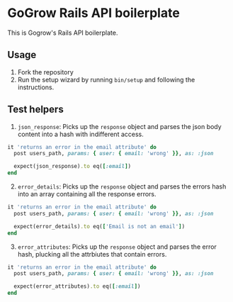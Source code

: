 # GoGrow Rails API boilerplate

This is Gogrow's Rails API boilerplate.

## Usage

1. Fork the repository
2. Run the setup wizard by running `bin/setup` and following the instructions.

## Test helpers

1. `json_response`: Picks up the `response` object and parses the json body content into a hash with indifferent access.

```ruby
it 'returns an error in the email attribute' do
  post users_path, params: { user: { email: 'wrong' }}, as: :json

  expect(json_response).to eq([:email])
end
```

2. `error_details`: Picks up the `response` object and parses the errors hash into an array containing all the response errors.

```ruby
it 'returns an error in the email attribute' do
  post users_path, params: { user: { email: 'wrong' }}, as: :json

  expect(error_details).to eq(['Email is not an email'])
end
```

3. `error_attributes`: Picks up the `response` object and parses the error hash, plucking all the attrbiutes that contain errors.

```ruby
it 'returns an error in the email attribute' do
  post users_path, params: { user: { email: 'wrong' }}, as: :json

  expect(error_attributes).to eq([:email])
end
```
